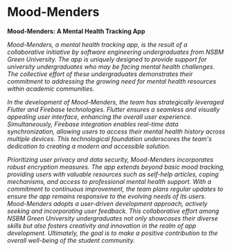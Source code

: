 # Mood-Menders

**Mood-Menders: A Mental Health Tracking App**

*Mood-Menders, a mental health tracking app, is the result of a collaborative initiative by software engineering undergraduates from NSBM Green University. The app is uniquely designed to provide support for university undergraduates who may be facing mental health challenges. The collective effort of these undergraduates demonstrates their commitment to addressing the growing need for mental health resources within academic communities.*

*In the development of Mood-Menders, the team has strategically leveraged Flutter and Firebase technologies. Flutter ensures a seamless and visually appealing user interface, enhancing the overall user experience. Simultaneously, Firebase integration enables real-time data synchronization, allowing users to access their mental health history across multiple devices. This technological foundation underscores the team's dedication to creating a modern and accessible solution.*

*Prioritizing user privacy and data security, Mood-Menders incorporates robust encryption measures. The app extends beyond basic mood tracking, providing users with valuable resources such as self-help articles, coping mechanisms, and access to professional mental health support. With a commitment to continuous improvement, the team plans regular updates to ensure the app remains responsive to the evolving needs of its users. Mood-Menders adopts a user-driven development approach, actively seeking and incorporating user feedback. This collaborative effort among NSBM Green University undergraduates not only showcases their diverse skills but also fosters creativity and innovation in the realm of app development. Ultimately, the goal is to make a positive contribution to the overall well-being of the student community.*



